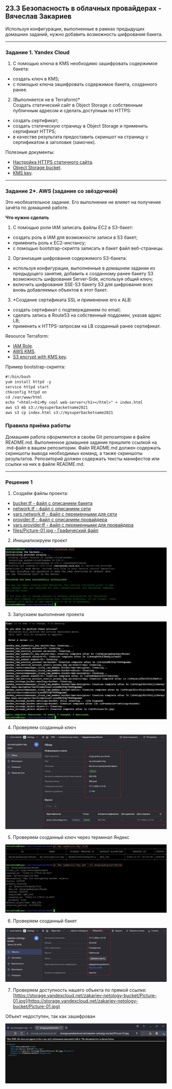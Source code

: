 ## 23.3 Безопасность в облачных провайдерах - Вячеслав Закариев

Используя конфигурации, выполненные в рамках предыдущих домашних заданий, нужно добавить возможность шифрования бакета.

---

### Задание 1. Yandex Cloud   

1. С помощью ключа в KMS необходимо зашифровать содержимое бакета:

 - создать ключ в KMS;
 - с помощью ключа зашифровать содержимое бакета, созданного ранее.

2. (Выполняется не в Terraform)* \
   Создать статический сайт в Object Storage c собственным публичным адресом и сделать доступным по HTTPS:

 - создать сертификат;
 - создать статическую страницу в Object Storage и применить сертификат HTTPS;
 - в качестве результата предоставить скриншот на страницу с сертификатом в заголовке (замочек).

Полезные документы:

- [Настройка HTTPS статичного сайта](https://cloud.yandex.ru/docs/storage/operations/hosting/certificate).
- [Object Storage bucket](https://registry.terraform.io/providers/yandex-cloud/yandex/latest/docs/resources/storage_bucket).
- [KMS key](https://registry.terraform.io/providers/yandex-cloud/yandex/latest/docs/resources/kms_symmetric_key).

--- 

### Задание 2*. AWS (задание со звёздочкой)

Это необязательное задание. Его выполнение не влияет на получение зачёта по домашней работе.

**Что нужно сделать**

1. С помощью роли IAM записать файлы ЕС2 в S3-бакет:
 - создать роль в IAM для возможности записи в S3 бакет;
 - применить роль к ЕС2-инстансу;
 - с помощью bootstrap-скрипта записать в бакет файл веб-страницы.
2. Организация шифрования содержимого S3-бакета:

 - используя конфигурации, выполненные в домашнем задании из предыдущего занятия, добавить к созданному ранее бакету S3 возможность шифрования Server-Side, используя общий ключ;
 - включить шифрование SSE-S3 бакету S3 для шифрования всех вновь добавляемых объектов в этот бакет.

3. *Создание сертификата SSL и применение его к ALB:

 - создать сертификат с подтверждением по email;
 - сделать запись в Route53 на собственный поддомен, указав адрес LB;
 - применить к HTTPS-запросам на LB созданный ранее сертификат.

Resource Terraform:

- [IAM Role](https://registry.terraform.io/providers/hashicorp/aws/latest/docs/resources/iam_role).
- [AWS KMS](https://registry.terraform.io/providers/hashicorp/aws/latest/docs/resources/kms_key).
- [S3 encrypt with KMS key](https://registry.terraform.io/providers/hashicorp/aws/latest/docs/resources/s3_bucket_object#encrypting-with-kms-key).

Пример bootstrap-скрипта:

```
#!/bin/bash
yum install httpd -y
service httpd start
chkconfig httpd on
cd /var/www/html
echo "<html><h1>My cool web-server</h1></html>" > index.html
aws s3 mb s3://mysuperbacketname2021
aws s3 cp index.html s3://mysuperbacketname2021
```

### Правила приёма работы

Домашняя работа оформляется в своём Git репозитории в файле README.md. Выполненное домашнее задание пришлите ссылкой на .md-файл в вашем репозитории.
Файл README.md должен содержать скриншоты вывода необходимых команд, а также скриншоты результатов.
Репозиторий должен содержать тексты манифестов или ссылки на них в файле README.md.

---

### Решение 1

1. Создаём файлы проекта:

- [bucker.tf - файл с описанием бакета](https://github.com/SlavaZakariev/netology-cloud/blob/main/23.3_security/git/bucker.tf)
- [network.tf - файл с описанием сети](https://github.com/SlavaZakariev/netology-cloud/blob/main/23.3_security/git/network.tf)
- [vars.network.tf - файл с переменными для сети](https://github.com/SlavaZakariev/netology-cloud/blob/main/23.3_security/git/vars.network.tf)
- [provider.tf - файл с описанием провайдера](https://github.com/SlavaZakariev/netology-cloud/blob/main/23.3_security/git/provider.tf)
- [vars.provider.tf - файл с переменными для провайдера](https://github.com/SlavaZakariev/netology-cloud/blob/main/23.3_security/git/vars.provider.tf)
- [files/Picture-01.jpg - Графический файл](https://github.com/SlavaZakariev/netology-cloud/blob/main/23.3_security/git/files/Picture-01.jpg)

2. Инициализируем проект

![init](https://github.com/SlavaZakariev/netology-cloud/blob/b5a5eba99bec53d9a70f88c6ec8ea04fd7b6c406/23.3_security/resources/yc_3_1.1.jpg)

3. Запускаем выполнение проекта

![apply](https://github.com/SlavaZakariev/netology-cloud/blob/main/23.3_security/resources/yc_3_1.2.jpg)

4. Проверяем созданный ключ

![key](https://github.com/SlavaZakariev/netology-cloud/blob/main/23.3_security/resources/yc_3_1.3.jpg)

5. Проверяем созданный ключ через терминал Яндекс

![yc-key](https://github.com/SlavaZakariev/netology-cloud/blob/50160e319d97f06382ffd21fdb22a642ef6fbce9/23.3_security/resources/yc_3_1.3.1.jpg)

6. Проверяем созданный бакет

![buck](https://github.com/SlavaZakariev/netology-cloud/blob/main/23.3_security/resources/yc_3_1.4.jpg)

7. Проверяем доступность нашего объекта по прямой ссылке:
[https://storage.yandexcloud.net/zakariev-netology-bucket/Picture-01.jpg](https://storage.yandexcloud.net/zakariev-netology-bucket/Picture-01.jpg)

Объект недоступен, так как зашифрован

![buck](https://github.com/SlavaZakariev/netology-cloud/blob/main/23.3_security/resources/yc_3_1.5.jpg)
